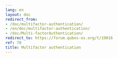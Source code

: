 ```yaml
---
lang: en
layout: doc
redirect_from:
- /doc/multifactor-authentication/
- /en/doc/multifactor-authentication/
- /doc/Multi-factorAuthentication/
redirect_to: https://forum.qubes-os.org/t/19016
ref: 78
title: Multifactor authentication
---
```

